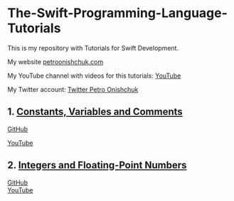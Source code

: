 # The-Swift-Programming-Language-Tutorials


This is my repository with Tutorials for Swift Development.

My website [petroonishchuk.com](https://petroonishchuk.com)

My YouTube channel with videos for this tutorials: [YouTube](https://youtu.be/H9VbNznYxvo) 

My Twitter account: [Twitter Petro Onishchuk](https://mobile.twitter.com/petro_onishchuk)



## 1. [Constants, Variables and Comments](https://github.com/PetroOnishchuk/The-Swift-Programming-Language-Tutorials/tree/master/ConstantsVariablesAndComments.playground)
[GitHub](https://github.com/PetroOnishchuk/The-Swift-Programming-Language-Tutorials/tree/master/ConstantsVariablesAndComments.playground)<br  />

 [YouTube](https://www.youtube.com/watch?v=H9VbNznYxvo&list=PL3pUvT0fmHNhqAhCChG0Ho3zqBzFtSHaA&index=2&t=0s)<br  />

## 2. [Integers and Floating-Point Numbers]( https://github.com/PetroOnishchuk/The-Swift-Programming-Language-Tutorials/tree/master/IntegersAndFloating-PointNumbers.playground)
[GitHub](https://github.com/PetroOnishchuk/The-Swift-Programming-Language-Tutorials/tree/master/IntegersAndFloating-PointNumbers.playground)<br  />
 [YouTube](https://youtu.be/N_J5_abOmGU)<br  />
